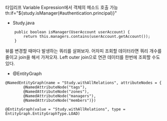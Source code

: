 타임리프 Variable Expression에서 객체의 메소드 호출 가능
th:if="${study.isManager(#authentication.principal)}"


- Study.java
```
    public boolean isManager(UserAccount userAccount) {
        return this.managers.contains(userAccount.getAccount());
    }
```



뷰를 변경할 때마다 발생하는 쿼리를 살펴보자.
어차피 조회할 데이터라면 쿼리 개수를 줄이고 join을 해서 가져오자.
Left outer join으로 연관 데이터를 한번에 조회할 수도 있다.

- @EntityGraph
```
@NamedEntityGraph(name = "Study.withAllRelations", attributeNodes = {
        @NamedAttributeNode("tags"),
        @NamedAttributeNode("zones"),
        @NamedAttributeNode("managers"),
        @NamedAttributeNode("members")})
```
```
@EntityGraph(value = "Study.withAllRelations", type = EntityGraph.EntityGraphType.LOAD)
```
